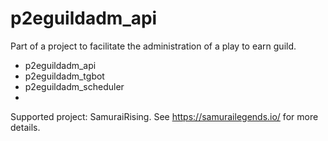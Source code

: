 # p2eguildadm_api

Part of a project to facilitate the administration of a play to earn guild.

- p2eguildadm_api
- p2eguildadm_tgbot
- p2eguildadm_scheduler
- 
Supported project: SamuraiRising. See https://samurailegends.io/ for more details.
